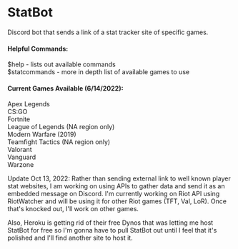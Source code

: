 # StatBot
Discord bot that sends a link of a stat tracker site of specific games.

#### Helpful Commands:
$help - lists out available commands  
$statcommands - more in depth list of available games to use

#### Current Games Available (6/14/2022):
Apex Legends  
CS:GO  
Fortnite  
League of Legends (NA region only)  
Modern Warfare (2019)  
Teamfight Tactics (NA region only)  
Valorant  
Vanguard  
Warzone  

Update Oct 13, 2022:
Rather than sending external link to well known player stat websites, I am working on using APIs to gather data and send it as an embedded message on Discord. I'm currently working on Riot API using RiotWatcher and will be using it for other Riot games (TFT, Val, LoR). Once that's knocked out, I'll work on other games.

Also, Heroku is getting rid of their free Dynos that was letting me host StatBot for free so I'm gonna have to pull StatBot out until I feel that it's polished and I'll find another site to host it.
